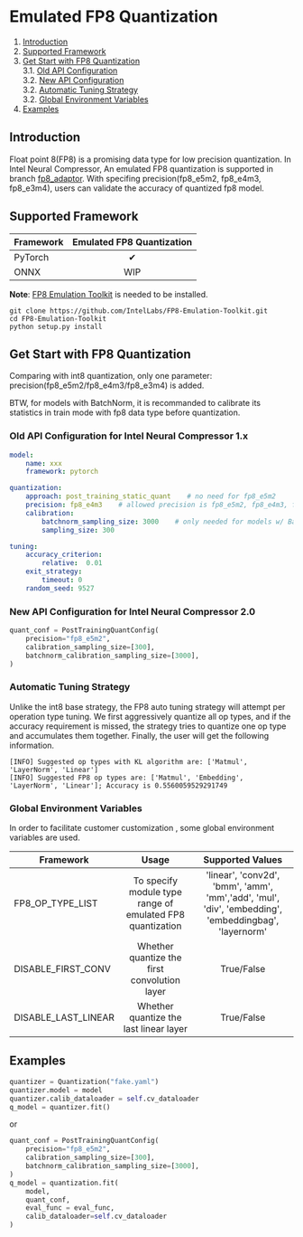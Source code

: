 Emulated FP8 Quantization
=======
1. [Introduction](#introduction)   
2. [Supported Framework](#supported-framwork)   
3. [Get Start with FP8 Quantization](#get-start-with-fp8-quantization)   
    3.1. [Old API Configuration](#old-api-configuration-for-intel-neural-compressor-1x)   
    3.2. [New API Configuration](#new-api-configuration-for-intel-neural-compressor-20)  
    3.2. [Automatic Tuning Strategy](#automatic-tuning-strategy)  
    3.2. [Global Environment Variables](#global-environment-variables)  
4. [Examples](#examples)  

## Introduction
Float point 8(FP8) is a promising data type for low precision quantization. In Intel Neural Compressor, An emulated FP8 quantization is supported in branch [fp8_adaptor](https://github.com/intel/neural-compressor/tree/fp8_adaptor). With specifing precision(fp8_e5m2, fp8_e4m3, fp8_e3m4), users can validate the accuracy of quantized fp8 model.


## Supported Framework

| Framework  | Emulated FP8 Quantization |
|------------|:-------------------------:|
| PyTorch    |          &#10004;         |
| ONNX       |             WIP           |

**Note**: [FP8 Emulation Toolkit](https://github.com/IntelLabs/FP8-Emulation-Toolkit) is needed to be installed.

```
git clone https://github.com/IntelLabs/FP8-Emulation-Toolkit.git
cd FP8-Emulation-Toolkit  
python setup.py install 
```

## Get Start with FP8 Quantization

Comparing with int8 quantization, only one parameter: precision(fp8_e5m2/fp8_e4m3/fp8_e3m4) is added.

BTW, for models with BatchNorm, it is recommanded to calibrate its statistics in train mode with fp8 data type before quantization.

### Old API Configuration for Intel Neural Compressor 1.x

```yaml
model:
    name: xxx
    framework: pytorch

quantization:
    approach: post_training_static_quant    # no need for fp8_e5m2
    precision: fp8_e4m3    # allowed precision is fp8_e5m2, fp8_e4m3, fp8_e3m4
    calibration:
        batchnorm_sampling_size: 3000    # only needed for models w/ BatchNorm
        sampling_size: 300

tuning:
    accuracy_criterion:
        relative:  0.01
    exit_strategy:
        timeout: 0
    random_seed: 9527
```

### New API Configuration for Intel Neural Compressor 2.0
```python
quant_conf = PostTrainingQuantConfig(
    precision="fp8_e5m2",
    calibration_sampling_size=[300],
    batchnorm_calibration_sampling_size=[3000],
)
```

### Automatic Tuning Strategy
Unlike the int8 base strategy, the FP8 auto tuning strategy will attempt per operation type tuning. We first aggressively quantize all op types, and if the accuracy requirement is missed, the strategy tries to quantize one op type and accumulates them together. Finally, the user will get the following information.

```log
[INFO] Suggested op types with KL algorithm are: ['Matmul', 'LayerNorm', 'Linear']
[INFO] Suggested FP8 op types are: ['Matmul', 'Embedding', 'LayerNorm', 'Linear']; Accuracy is 0.5560059529291749
```

### Global Environment Variables
In order to facilitate customer customization , some global environment variables are used.

| Framework  | Usage | Supported Values |
|------------|:-------:|:-------------------------:|
| FP8_OP_TYPE_LIST | To specify module type range of emulated FP8 quantization | 'linear', 'conv2d', 'bmm', 'amm', 'mm','add', 'mul', 'div', 'embedding', 'embeddingbag', 'layernorm' |
| DISABLE_FIRST_CONV | Whether quantize the first convolution layer | True/False |
| DISABLE_LAST_LINEAR | Whether quantize the last linear layer | True/False |


## Examples
```python
quantizer = Quantization("fake.yaml")
quantizer.model = model
quantizer.calib_dataloader = self.cv_dataloader
q_model = quantizer.fit()
```
or
```python
quant_conf = PostTrainingQuantConfig(
    precision="fp8_e5m2",
    calibration_sampling_size=[300],
    batchnorm_calibration_sampling_size=[3000],
)
q_model = quantization.fit(
    model,
    quant_conf,
    eval_func = eval_func,
    calib_dataloader=self.cv_dataloader
)
```
